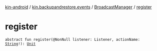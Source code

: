 [kin-android](../../index.md) / [kin.backupandrestore.events](../index.md) / [BroadcastManager](index.md) / [register](./register.md)

# register

`abstract fun register(@NonNull listener: Listener, actionName: `[`String`](https://kotlinlang.org/api/latest/jvm/stdlib/kotlin/-string/index.html)`!): `[`Unit`](https://kotlinlang.org/api/latest/jvm/stdlib/kotlin/-unit/index.html)